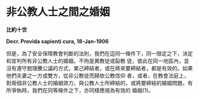 # 非公教人士之間之婚姻


**比約十世**

**Decr. Provida sapienti cura, 18-Jan-1906**





但是，為了安全保障教會判斷的法則，我們在這同一條件下，同一限定之下，決定和宣判所有非公教人士的婚姻，不拘是異教徒或裂教
徒，彼此在同一地區內，並沒有遵守脫理騰公議的方式，業己締結者，或在將來要締結者，都是有效的。如果他們夫妻之一方或雙方，從非公教徒而歸依公教信仰
者，或者，在教會法庭上，對兩個非公教人士的婚姻效力，與公教人士所締結的，或將要締結的婚姻問題，有所爭執時，我們在同等條件之下，亦同樣應視為有效的
婚姻(1)。

